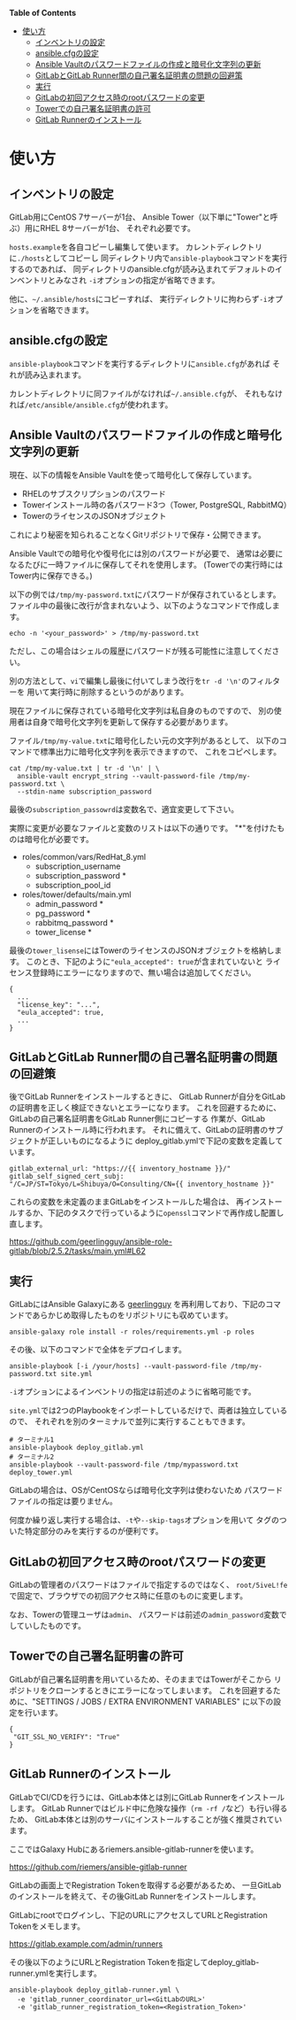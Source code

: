 <!-- markdown-toc start - Don't edit this section. Run M-x markdown-toc-refresh-toc -->
**Table of Contents**

- [使い方](#使い方)
    - [インベントリの設定](#インベントリの設定)
    - [ansible.cfgの設定](#ansiblecfgの設定)
    - [Ansible Vaultのパスワードファイルの作成と暗号化文字列の更新](#ansible-vaultのパスワードファイルの作成と暗号化文字列の更新)
    - [GitLabとGitLab Runner間の自己署名証明書の問題の回避策](#gitlabとgitlab-runner間の自己署名証明書の問題の回避策)
    - [実行](#実行)
    - [GitLabの初回アクセス時のrootパスワードの変更](#gitlabの初回アクセス時のrootパスワードの変更)
    - [Towerでの自己署名証明書の許可](#towerでの自己署名証明書の許可)
    - [GitLab Runnerのインストール](#gitlab-runnerのインストール)

<!-- markdown-toc end -->



使い方
=========


インベントリの設定
------------

GitLab用にCentOS 7サーバーが1台、
Ansible Tower（以下単に"Tower"と呼ぶ）用にRHEL 8サーバーが1台、
それぞれ必要です。

`hosts.example`を各自コピーし編集して使います。
カレントディレクトリに`./hosts`としてコピーし
同ディレクトリ内で`ansible-playbook`コマンドを実行するのであれば、
同ディレクトリのansible.cfgが読み込まれてデフォルトのインベントリとみなされ
`-i`オプションの指定が省略できます。

他に、`~/.ansible/hosts`にコピーすれば、
実行ディレクトリに拘わらず`-i`オプションを省略できます。


ansible.cfgの設定
--------------

`ansible-playbook`コマンドを実行するディレクトリに`ansible.cfg`があれば
それが読み込まれます。

カレントディレクトリに同ファイルがなければ`~/.ansible.cfg`が、
それもなければ`/etc/ansible/ansible.cfg`が使われます。


Ansible Vaultのパスワードファイルの作成と暗号化文字列の更新
--------------

現在、以下の情報をAnsible Vaultを使って暗号化して保存しています。

- RHELのサブスクリプションのパスワード
- Towerインストール時の各パスワード3つ（Tower, PostgreSQL, RabbitMQ）
- TowerのライセンスのJSONオブジェクト

これにより秘密を知られることなくGitリポジトリで保存・公開できます。

Ansible Vaultでの暗号化や復号化には別のパスワードが必要で、
通常は必要になるたびに一時ファイルに保存してそれを使用します。
(Towerでの実行時にはTower内に保存できる。)

以下の例では`/tmp/my-password.txt`にパスワードが保存されているとします。
ファイル中の最後に改行が含まれないよう、以下のようなコマンドで作成します。

```
echo -n '<your_password>' > /tmp/my-password.txt
```

ただし、この場合はシェルの履歴にパスワードが残る可能性に注意してください。

別の方法として、`vi`で編集し最後に付いてしまう改行を`tr -d '\n'`のフィルターを
用いて実行時に削除するというのがあります。

現在ファイルに保存されている暗号化文字列は私自身のものですので、
別の使用者は自身で暗号化文字列を更新して保存する必要があります。

ファイル`/tmp/my-value.txt`に暗号化したい元の文字列があるとして、
以下のコマンドで標準出力に暗号化文字列を表示できますので、
これをコピペします。


```
cat /tmp/my-value.txt | tr -d '\n' | \
  ansible-vault encrypt_string --vault-password-file /tmp/my-password.txt \
  --stdin-name subscription_password
```

最後の`subscription_passowrd`は変数名で、適宜変更して下さい。

実際に変更が必要なファイルと変数のリストは以下の通りです。
"*"を付けたものは暗号化が必要です。

- roles/common/vars/RedHat_8.yml
  - subscription_username
  - subscription_password *
  - subscription_pool_id
- roles/tower/defaults/main.yml
  - admin_password *
  - pg_password *
  - rabbitmq_password *
  - tower_license *

最後の`tower_lisense`にはTowerのライセンスのJSONオブジェクトを格納します。
このとき、下記のように`"eula_accepted": true`が含まれていないと
ライセンス登録時にエラーになりますので、無い場合は追加してください。


```
{
  ...
  "license_key": "...",
  "eula_accepted": true,
  ...
}
```

GitLabとGitLab Runner間の自己署名証明書の問題の回避策
----------------

後でGitLab Runnerをインストールするときに、
GitLab Runnerが自分をGitLabの証明書を正しく検証できないとエラーになります。
これを回避するために、GitLabの自己署名証明書をGitLab Runner側にコピーする
作業が、GitLab Runnerのインストール時に行われます。
それに備えて、GitLabの証明書のサブジェクトが正しいものになるように
deploy_gitlab.ymlで下記の変数を定義しています。

    gitlab_external_url: "https://{{ inventory_hostname }}/"
    gitlab_self_signed_cert_subj: "/C=JP/ST=Tokyo/L=Shibuya/O=Consulting/CN={{ inventory_hostname }}"

これらの変数を未定義のままGitLabをインストールした場合は、
再インストールするか、下記のタスクで行っているように`openssl`コマンドで再作成し配置し直します。

https://github.com/geerlingguy/ansible-role-gitlab/blob/2.5.2/tasks/main.yml#L62


実行
----------------

GitLabにはAnsible Galaxyにある
[geerlingguy](https://galaxy.ansible.com/geerlingguy/gitlab)
を再利用しており、下記のコマンドであらかじめ取得したものをリポジトリにも収めています。

```
ansible-galaxy role install -r roles/requirements.yml -p roles
```

その後、以下のコマンドで全体をデプロイします。

```
ansible-playbook [-i /your/hosts] --vault-password-file /tmp/my-password.txt site.yml
```

`-i`オプションによるインベントリの指定は前述のように省略可能です。

`site.yml`では2つのPlaybookをインポートしているだけで、両者は独立しているので、
それぞれを別のターミナルで並列に実行することもできます。


```
# ターミナル1
ansible-playbook deploy_gitlab.yml
# ターミナル2
ansible-playbook --vault-password-file /tmp/mypassword.txt deploy_tower.yml

```

GitLabの場合は、OSがCentOSならば暗号化文字列は使わないため
パスワードファイルの指定は要りません。

何度か繰り返し実行する場合は、`-t`や`--skip-tags`オプションを用いて
タグのついた特定部分のみを実行するのが便利です。



GitLabの初回アクセス時のrootパスワードの変更
----------------

GitLabの管理者のパスワードはファイルで指定するのではなく、
`root/5iveL!fe`で固定で、ブラウザでの初回アクセス時に任意のものに変更します。

なお、Towerの管理ユーザは`admin`、
パスワードは前述の`admin_password`変数でしていしたものです。


Towerでの自己署名証明書の許可
-----------------

GitLabが自己署名証明書を用いているため、そのままではTowerがそこから
リポジトリをクローンするときにエラーになってしまいます。
これを回避するために、"SETTINGS / JOBS / EXTRA ENVIRONMENT VARIABLES"
に以下の設定を行います。

```
{
 "GIT_SSL_NO_VERIFY": "True"
}
```

GitLab Runnerのインストール
------------------

GitLabでCI/CDを行うには、GitLab本体とは別にGitLab Runnerをインストールします。
GitLab Runnerではビルド中に危険な操作（`rm -rf /`など）も行い得るため、
GitLab本体とは別のサーバにインストールすることが強く推奨されています。

ここではGalaxy Hubにあるriemers.ansible-gitlab-runnerを使います。

https://github.com/riemers/ansible-gitlab-runner

GitLabの画面上でRegistration Tokenを取得する必要があるため、
一旦GitLabのインストールを終えて、その後GitLab Runnerをインストールします。

GitLabにrootでログインし、下記のURLにアクセスしてURLとRegistration Tokenをメモします。

https://gitlab.example.com/admin/runners

その後以下のようにURLとRegistration Tokenを指定してdeploy_gitlab-runner.ymlを実行します。

```
ansible-playbook deploy_gitlab-runner.yml \
  -e 'gitlab_runner_coordinator_url=<GitLabのURL>'
  -e 'gitlab_runner_registration_token=<Registration_Token>'
```
